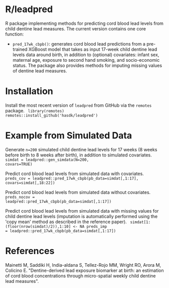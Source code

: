 # R/leadpred
R package implementing methods for predicting cord blood lead levels from child dentine lead measures. The current version contains one core function:
  - `pred_17wk_cbpb()`: generates cord blood lead predictions from a pre-trained XGBoost model that takes as input 17-week child dentine lead levels data around birth, in addition to (optional) covariates: infant sex, maternal age, exposure to second hand smoking, and socio-economic status. The package also provides methods for imputing missing values of dentine lead measures.

# Installation 
Install the most recent version of `leadpred` from GitHub via the `remotes` package.
<code>
library(remotes)
remotes::install_github('hasdk/leadpred')
</code>

# Example from Simulated Data

Generate `n=200` simulated child dentine lead levels for 17 weeks (8 weeks before birth to 8 weeks after birth), in addition to simulated covariates.
<code>
simdat = leadpred::gen_simdata(N=200, covars=TRUE)
</code>

Predict cord blood lead levels from simulated data with covariates.
<code>
preds_cov = leadpred::pred_17wk_cbpb(pb_data=simdat[,1:17], covars=simdat[,18:22])
</code>

Predict cord blood lead levels from simulated data without covariates.
<code>
preds_nocov = leadpred::pred_17wk_cbpb(pb_data=simdat[,1:17])
</code>

Predict cord blood lead levels from simulated data with missing values for child dentine lead levels (imputation is automatically performed using the 'copy mean' method as described in the reference paper).
<code>
simdat[1:(floor(nrow(simdat)/2)),1:10] <- NA
preds_imp = leadpred::pred_17wk_cbpb(pb_data=simdat[,1:17])
</code>


# References
Mainetti M, Saddiki H, India-aldana S, Tellez-Rojo MM, Wright RO, Arora M, Colicino E. "Dentine-derived lead exposure biomarker at birth: an estimation of cord blood concentrations through micro-spatial weekly child dentine lead measures". 
